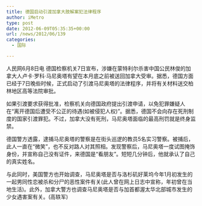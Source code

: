 ```yaml
---
title: 德国启动引渡加拿大肢解案犯法律程序
author: iMetro
type: post
date: 2012-06-09T05:35:35+00:00
url: /news/2012/06/139
categories:
  - 国际

---
```

人民网6月8日电 德国检察机关7日宣布，涉嫌在蒙特利尔杀害中国公民林俊的加拿大人卢卡·罗科·马尼奥塔有望在本月底之前被送回加拿大受审。据悉，德国方面已经于7日晚些时候，正式启动了引渡马尼奥塔的法律程序，并将有关材料送交柏林地区高等法院审批。

如果引渡要求获得批准，检察机关向德国政府提出引渡申请，以免犯罪嫌疑人在“离开德国后遭受不公正的待遇(如被侵犯人权)”。据悉，德国不会向存在死刑制度的国家引渡罪犯。不过，加拿大没有死刑，马尼奥塔面临的最高刑罚就是终身监禁。

德国警方透露，逮捕马尼奥塔的警察是在街头巡逻的教员5名实习警察。被捕后，此人一直在“微笑”，也不反对路人对其照相。发现警察后，马尼奥塔一度试图掩饰身份，并宣称自己没有证件，来德国是“看朋友”。短短几分钟后，他就承认了自己的真实姓名。

与此同时，美国警方也开始调查，马尼奥塔是否与洛杉矶好莱坞今年1月初发生的一起男同性恋被杀和分尸的恶性案件有关(此人曾在网上日志中宣称，年初曾在当地生活)。此外，加拿大警方也调查马尼奥塔是否与加首都渥太华北部城市发生的少女遇害案有关。(高轶军)